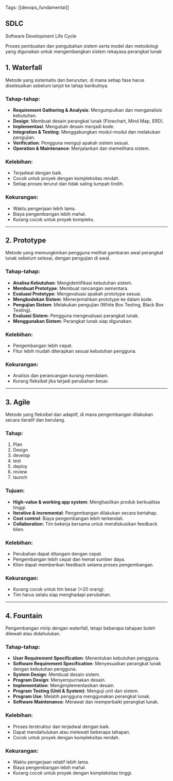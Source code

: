 Tags: [[devops_fundamental]]

## SDLC

Software Development Life Cycle

Proses pembuatan dan pengubahan sistem serta model dan metodologi yang digunakan untuk mengembangkan sistem rekayasa perangkat lunak

## 1. Waterfall

Metode yang sistematis dan berurutan, di mana setiap fase harus diselesaikan sebelum lanjut ke tahap berikutnya.

### Tahap-tahap:

- **Requirement Gathering & Analysis**: Mengumpulkan dan menganalisis kebutuhan.
- **Design**: Membuat desain perangkat lunak (Flowchart, Mind Map, ERD).
- **Implementasi**: Mengubah desain menjadi kode.
- **Integration & Testing**: Menggabungkan modul-modul dan melakukan pengujian.
- **Verification**: Pengguna menguji apakah sistem sesuai.
- **Operation & Maintenance**: Menjalankan dan memelihara sistem.

### Kelebihan:

- Terjadwal dengan baik.
- Cocok untuk proyek dengan kompleksitas rendah.
- Setiap proses terurut dan tidak saling tumpah tindih.

### Kekurangan:

- Waktu pengerjaan lebih lama.
- Biaya pengembangan lebih mahal.
- Kurang cocok untuk proyek kompleks.

---

## 2. Prototype

Metode yang memungkinkan pengguna melihat gambaran awal perangkat lunak sebelum selesai, dengan pengujian di awal.

### Tahap-tahap:

- **Analisa Kebutuhan**: Mengidentifikasi kebutuhan sistem.
- **Membuat Prototype**: Membuat rancangan sementara.
- **Evaluasi Prototype**: Mengevaluasi apakah prototype sesuai.
- **Mengkodekan Sistem**: Menerjemahkan prototype ke dalam kode.
- **Pengujian Sistem**: Melakukan pengujian (White Box Testing, Black Box Testing).
- **Evaluasi Sistem**: Pengguna mengevaluasi perangkat lunak.
- **Menggunakan Sistem**: Perangkat lunak siap digunakan.

### Kelebihan:

- Pengembangan lebih cepat.
- Fitur lebih mudah diterapkan sesuai kebutuhan pengguna.

### Kekurangan:

- Analisis dan perancangan kurang mendalam.
- Kurang fleksibel jika terjadi perubahan besar.

---

## 3. Agile

Metode yang fleksibel dan adaptif, di mana pengembangan dilakukan secara iteratif dan berulang.

### Tahap:

1. Plan
2. Design
3. develop
4. test
5. deploy
6. review
7. launch

### Tujuan:

- **High-value & working app system**: Menghasilkan produk berkualitas tinggi.
- **Iterative & incremental**: Pengembangan dilakukan secara bertahap.
- **Cost control**: Biaya pengembangan lebih terkendali.
- **Collaboration**: Tim bekerja bersama untuk mendiskusikan feedback klien.

### Kelebihan:

- Perubahan dapat ditangani dengan cepat.
- Pengembangan lebih cepat dan hemat sumber daya.
- Klien dapat memberikan feedback selama proses pengembangan.

### Kekurangan:

- Kurang cocok untuk tim besar (>20 orang).
- Tim harus selalu siap menghadapi perubahan.

---

## 4. Fountain

Pengembangan mirip dengan waterfall, tetapi beberapa tahapan boleh dilewati atau didahulukan.

### Tahap-tahap:

- **User Requirement Specification**: Menentukan kebutuhan pengguna.
- **Software Requirement Specification**: Menyesuaikan perangkat lunak dengan kebutuhan pengguna.
- **System Design**: Membuat desain sistem.
- **Program Design**: Menyempurnakan desain.
- **Implementation**: Mengimplementasikan desain.
- **Program Testing (Unit & System)**: Menguji unit dan sistem.
- **Program Use**: Melatih pengguna menggunakan perangkat lunak.
- **Software Maintenance**: Merawat dan memperbaiki perangkat lunak.

### Kelebihan:

- Proses terstruktur dan terjadwal dengan baik.
- Dapat mendahulukan atau melewati beberapa tahapan.
- Cocok untuk proyek dengan kompleksitas rendah.

### Kekurangan:

- Waktu pengerjaan relatif lebih lama.
- Biaya pengembangan lebih mahal.
- Kurang cocok untuk proyek dengan kompleksitas tinggi.